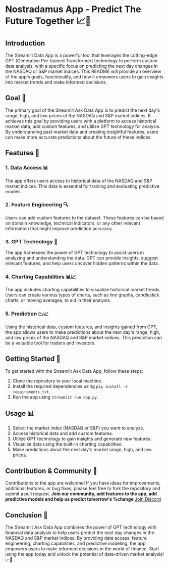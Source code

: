 # Nostradamus App - Predict The Future Together 📈🤖

## Introduction

The Streamlit Data App is a powerful tool that leverages the cutting-edge GPT (Generative Pre-trained Transformer) technology to perform custom data analysis, with a specific focus on predicting the next day changes in the NASDAQ or S&P market indices. 
This README will provide an overview of the app's goals, functionality, and how it empowers users to gain insights into market trends and make informed decisions.

## Goal 🎯

The primary goal of the Streamlit Ask Data App is to predict the next day's range, high, and low prices of the NASDAQ and S&P market indices. 
It achieves this goal by providing users with a platform to access historical market data, add custom features, and utilize GPT technology for analysis. 
By understanding past market data and creating insightful features, users can make more accurate predictions about the future of these indices.

## Features 🚀

### 1. Data Access 📊

The app offers users access to historical data of the NASDAQ and S&P market indices. This data is essential for training and evaluating predictive models.

### 2. Feature Engineering 🔍

Users can add custom features to the dataset. These features can be based on domain knowledge, technical indicators, or any other relevant information that might improve prediction accuracy.

### 3. GPT Technology 🤯

The app harnesses the power of GPT technology to assist users in analyzing and understanding the data. GPT can provide insights, suggest relevant features, and help users uncover hidden patterns within the data.

### 4. Charting Capabilities 📊📈

The app includes charting capabilities to visualize historical market trends. Users can create various types of charts, such as line graphs, candlestick charts, or moving averages, to aid in their analysis.

### 5. Prediction 📉📈

Using the historical data, custom features, and insights gained from GPT, the app allows users to make predictions about the next day's range, high, and low prices of the NASDAQ and S&P market indices. This prediction can be a valuable tool for traders and investors.

## Getting Started 🚀

To get started with the Streamlit Ask Data App, follow these steps:

1. Clone the repository to your local machine.
2. Install the required dependencies using `pip install -r requirements.txt`.
3. Run the app using `streamlit run app.py`.

## Usage 📊

1. Select the market index (NASDAQ or S&P) you want to analyze.
2. Access historical data and add custom features.
3. Utilize GPT technology to gain insights and generate new features.
4. Visualize data using the built-in charting capabilities.
5. Make predictions about the next day's market range, high, and low prices.

## Contribution & Community 🤝

Contributions to the app are welcome! If you have ideas for improvements, additional features, or bug fixes, please feel free to fork the repository and submit a pull request. 
**Join our community, add features to the app, add predictive models and help us predict tomorrow's %change** [Join Discord](https://discord.gg/d2WNmkPaGY)

## Conclusion 🚀

The Streamlit Ask Data App combines the power of GPT technology with financial data analysis to help users predict the next day changes in the NASDAQ and S&P market indices. 
By providing data access, feature engineering, charting capabilities, and predictive modeling, the app empowers users to make informed decisions in the world of finance. 
Start using the app today and unlock the potential of data-driven market analysis! 📈💼
